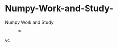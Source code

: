    # Numpy-Work-and-Study-
Numpy Work and Study 
                
                 
                                     
                                                 
                                                                                                                                 
                   
                                    
                         
          m  
 
     
  
           
                
   vc
           
   
    
      
  
